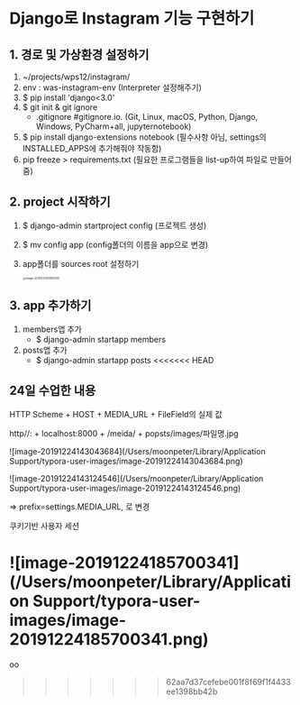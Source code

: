 # Django로 Instagram 기능 구현하기



## 1. 경로 및 가상환경 설정하기

1. ~/projects/wps12/instagram/
2. env : was-instagram-env (Interpreter 설정해주기)
3. $ pip install 'django<3.0'
4. $ git init & git ignore
   - .gitignore      #gitignore.io. (Git, Linux, macOS, Python, Django, Windows, PyCharm+all, jupyternotebook)
5. $ pip install django-extensions notebook (필수사항 아님, settings의 INSTALLED_APPS에 추가해줘야 작동함)
6. pip freeze > requirements.txt (필요한 프로그램들을 list-up하여 파일로 만들어줌)



## 2. project 시작하기

1. $ django-admin startproject config (프로젝트 생성)

2. $ mv config app (config폴더의 이름을 app으로 변경)

3. app폴더를 sources root 설정하기

   <img src="/Users/moonpeter/Library/Application Support/typora-user-images/image-20191224101855003.png" alt="image-20191224101855003" style="zoom: 33%;" />



## 3. app 추가하기

1. members앱 추가
   - $ django-admin startapp members
2. posts앱 추가
   - $ django-admin startapp posts
<<<<<<< HEAD





## 24일 수업한 내용



HTTP Scheme + HOST + MEDIA_URL + FileField의 실제 값

http//: + localhost:8000 + /meida/ + popsts/images/파일명.jpg

![image-20191224143043684](/Users/moonpeter/Library/Application Support/typora-user-images/image-20191224143043684.png)

![image-20191224143124546](/Users/moonpeter/Library/Application Support/typora-user-images/image-20191224143124546.png)

=> prefix=settings.MEDIA_URL, 로 변경





쿠키기반 사용자 세션

![image-20191224185700341](/Users/moonpeter/Library/Application Support/typora-user-images/image-20191224185700341.png)
=======
   
   oo
>>>>>>> 62aa7d37cefebe001f8f69f1f4433ee1398bb42b
